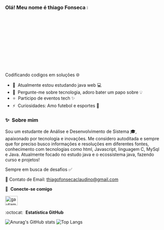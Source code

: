 ### Olá! Meu nome é thiago Fonseca <a href="https://www.gautamkrishnar.com/"><img src="https://media.giphy.com/media/hvRJCLFzcasrR4ia7z/giphy.gif" width="5%"></a>
  Codificando codigos em soluções 🌐 

- 🚀 &nbsp;Atualmente estou estudando java web 💻
- 💬 &nbsp;Pergunte-me sobre tecnologia, adoro bater um papo sobre 💡
- ⭐ &nbsp;Participo de eventos tech ✨
- ⚡ &nbsp;Curiosidades: Amo futebol e esportes 🎯


### ✨&nbsp;  Sobre mim

Sou um estudante de Análise e Desenvolvimento de Sistema 🎓, apaixonado por tecnologia e inovações.
Me considero autoditada e sempre que for preciso busco informações e resoluções em diferentes fontes, conhecimento com tecnologias como html, Javascript, linguagem C, MySql e Java.
Atualmente focado no estudo java e o ecossistema java, fazendo curso e projetos!

Sempre em busca de desafios ✅

📧 Contato de Email: thiagofonsecaclaudino@gmail.com


🔗 &nbsp;**Conecte-se comigo**
<p align="left">
<a href="https://www.linkedin.com/in/thiago-fonseca-a58706248/" target="blank"><img align="center" src="https://raw.githubusercontent.com/rahuldkjain/github-profile-readme-generator/master/src/images/icons/Social/linked-in-alt.svg" alt="gautamkrishnar" height="30" width="40" /></a>
  
:octocat: &nbsp;**Estatística GitHub**

![Anurag's GitHub stats](https://github-readme-stats.vercel.app/api?username=Tfonseca200&show_icons=true&theme=ambient_gradient)  ![Top Langs](https://github-readme-stats.vercel.app/api/top-langs/?username=Tfonseca200&hide_progress=true&theme=ambient_gradient)





